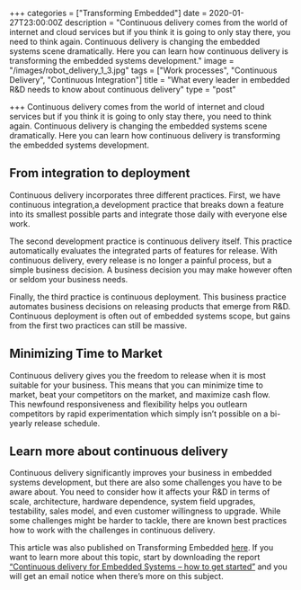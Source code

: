 +++
categories = ["Transforming Embedded"]
date = 2020-01-27T23:00:00Z
description = "Continuous delivery comes from the world of internet and cloud services but if you think it is going to only stay there, you need to think again. Continuous delivery is changing the embedded systems scene dramatically. Here you can learn how continuous delivery is transforming the embedded systems development."
image = "/images/robot_delivery_1_3.jpg"
tags = ["Work processes", "Continuous Delivery", "Continuous Integration"]
title = "What every leader in embedded R&D needs to know about continuous delivery"
type = "post"

+++
Continuous delivery comes from the world of internet and cloud services but if you think it is going to only stay there, you need to think again. Continuous delivery is changing the embedded systems scene dramatically. Here you can learn how continuous delivery is transforming the embedded systems development.

## From integration to deployment

Continuous delivery incorporates three different practices. First, we have continuous integration,a development practice that breaks down a feature into its smallest possible parts and integrate those daily with everyone else work.

The second development practice is continuous delivery itself. This practice automatically evaluates the integrated parts of features for release. With continuous delivery, every release is no longer a painful process, but a simple business decision. A business decision you may make however often or seldom your business needs.

Finally, the third practice is continuous deployment. This business practice automates business decisions on releasing products that emerge from R&D. Continuous deployment is often out of embedded systems scope, but gains from the first two practices can still be massive.

## Minimizing Time to Market

Continuous delivery gives you the freedom to release when it is most suitable for your business. This means that you can minimize time to market, beat your competitors on the market, and maximize cash flow.  
This newfound responsiveness and flexibility helps you outlearn competitors by rapid experimentation which simply isn’t possible on a bi-yearly release schedule.

## Learn more about continuous delivery

Continuous delivery significantly improves your business in embedded systems development, but there are also some challenges you have to be aware about. You need to consider how it affects your R&D in terms of scale, architecture, hardware dependence, system field upgrades, testability, sales model, and even customer willingness to upgrade. While some challenges might be harder to tackle, there are known best practices how to work with the challenges in continuous delivery.

This article was also published on Transforming Embedded [here](https://transformingembedded.sigmatechnology.se/insight-post/what-every-leader-in-embedded-rd-needs-to-know-about-continuous-delivery/ "What every leader in embedded R&D needs to know about continuous delivery"). If you want to learn more about this topic, start by downloading the report [“Continuous delivery for Embedded Systems – how to get started”](https://transformingembedded.sigmatechnology.se/continuous-delivery-guide/ "Continuous delivery for Embedded Systems – how to get started") and you will get an email notice when there’s more on this subject.